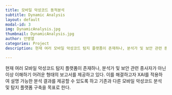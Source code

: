 ```yaml
---
title: 모바일 악성코드 동적분석
subtitle: Dynamic Analysis
layout: default
modal-id: 3
img: DynamicAnalysis.jpg
thumbnail: DynamicAnalysis.jpg
author: 안병열
categories: Project
description: 현재 여러 모바일 악성코드 탐지 플랫폼이 존재하나, 분석가 및 보안 관련 종사자가 아닌 이상 이해하기 어려운 형태의 보고서를 제공하고 있다. 이를 해결하고자 XAI를 적용하여 설명 가능한 분석 결과를 제공할 수 있도록 하고 기존과 다른 모바일 악성코드 분석 및 탐지 플랫폼 구축을 목표로 한다.

---
```


현재 여러 모바일 악성코드 탐지 플랫폼이 존재하나, 분석가 및 보안 관련 종사자가 아닌 이상 이해하기 어려운 형태의 보고서를 제공하고 있다. 이를 해결하고자 XAI를 적용하여 설명 가능한 분석 결과를 제공할 수 있도록 하고 기존과 다른 모바일 악성코드 분석 및 탐지 플랫폼 구축을 목표로 한다.